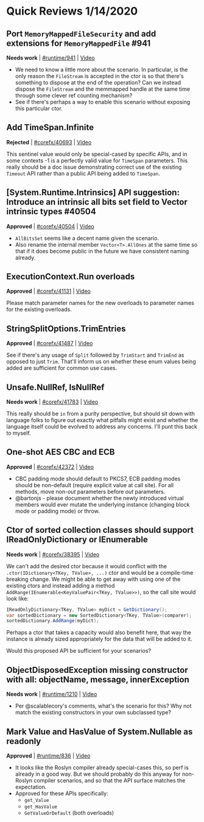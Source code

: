 # Quick Reviews 1/14/2020

## Port `MemoryMappedFileSecurity` and add extensions for `MemoryMappedFile` #941

**Needs work** | [#runtime/941](https://github.com/dotnet/runtime/issues/941#issuecomment-574306474) | [Video](https://www.youtube.com/watch?v=dJLmN6u98Z4&t=0h0m0s)

* We need to know a little more about the scenario. In particular, is the only
  reason the `FileStream` is accepted in the ctor is so that there's something
  to dispose at the end of the operation? Can we instead dispose the
  `FileStream` and the memmapped handle at the same time through some clever ref
  counting mechanism?
* See if there's perhaps a way to enable this scenario without exposing this
  particular ctor.
 
## Add TimeSpan.Infinite

**Rejected** | [#corefx/40693](https://github.com/dotnet/corefx/issues/40693#issuecomment-574308350) | [Video](https://www.youtube.com/watch?v=dJLmN6u98Z4&t=0h0m0s)

This sentinel value would only be special-cased by specific APIs, and in some
contexts -1 is a perfectly valid value for `TimeSpan` parameters. This really
should be a doc issue demonstrating correct use of the existing `Timeout` API
rather than a public API being added to `TimeSpan`.

## [System.Runtime.Intrinsics] API suggestion: Introduce an intrinsic all bits set field to Vector intrinsic types #40504

**Approved** | [#corefx/40504](https://github.com/dotnet/corefx/issues/40504#issuecomment-574310177) | [Video](https://www.youtube.com/watch?v=dJLmN6u98Z4&t=0h0m0s)

* `AllBitsSet` seems like a decent name given the scenario.
* Also rename the internal member `Vector<T>.AllOnes` at the same time so that
  if it does become public in the future we have consistent naming already.
 
## ExecutionContext.Run<TContext> overloads

**Approved** | [#corefx/41131](https://github.com/dotnet/corefx/issues/41131#issuecomment-574312085) | [Video](https://www.youtube.com/watch?v=dJLmN6u98Z4&t=0h0m0s)

Please match parameter names for the new overloads to parameter names for the existing overloads.

## StringSplitOptions.TrimEntries

**Approved** | [#corefx/41487](https://github.com/dotnet/corefx/issues/41487#issuecomment-574317661) | [Video](https://www.youtube.com/watch?v=dJLmN6u98Z4&t=0h0m0s)

See if there's any usage of `Split` followed by `TrimStart` and `TrimEnd` as
opposed to just `Trim`. That'll inform us on whether these enum values being
added are sufficient for common use cases.
 
## Unsafe.NullRef, IsNullRef

**Needs work** | [#corefx/41783](https://github.com/dotnet/corefx/issues/41783#issuecomment-574325067) | [Video](https://www.youtube.com/watch?v=dJLmN6u98Z4&t=0h0m0s)

This really should be `in` from a purity perspective, but should sit down with
language folks to figure out exactly what pitfalls might exist and whether the
language itself could be evolved to address any concerns. I'll punt this back to
myself.
 
## One-shot AES CBC and ECB

**Approved** | [#corefx/42372](https://github.com/dotnet/corefx/issues/42372#issuecomment-574334307) | [Video](https://www.youtube.com/watch?v=dJLmN6u98Z4&t=0h0m0s)

* CBC padding mode should default to PKCS7, ECB padding modes should be
  non-default (require explicit value at call site). For all methods, move
  non-_out_ parameters before _out_ parameters.
* @bartonjs - please document whether the newly introduced virtual members would
  ever mutate the underlying instance (changing block mode or padding mode) or
  throw.
 
## Ctor of sorted collection classes should support IReadOnlyDictionary or IEnumerable

**Needs work** | [#corefx/38395](https://github.com/dotnet/corefx/issues/38395#issuecomment-574338733) | [Video](https://www.youtube.com/watch?v=dJLmN6u98Z4&t=0h0m0s)

We can't add the desired ctor because it would conflict with the
`.ctor(IDictionary<TKey, TValue>, ...)` ctor and would be a compile-time
breaking change. We might be able to get away with using one of the existing
ctors and instead adding a method `AddRange(IEnumerable<KeyValuePair<TKey,
TValue>>)`, so the call site would look like:

```C#
IReadOnlyDictionary<TKey, TValue> myDict = GetDictionary();
var sortedDictionary = new SortedDictionary<TKey, TValue>(comparer);
sortedDictionary.AddRange(myDict);
```

Perhaps a ctor that takes a capacity would also benefit here, that way the
instance is already sized appropriately for the data that will be added to it.

Would this proposed API be sufficient for your scenarios?

## ObjectDisposedException missing constructor with all: objectName, message, innerException

**Needs work** | [#runtime/1210](https://github.com/dotnet/runtime/issues/1210#issuecomment-574342594) | [Video](https://www.youtube.com/watch?v=dJLmN6u98Z4&t=0h0m0s)

* Per @scalablecory's comments, what's the scenario for this? Why not match the
  existing constructors in your own subclassed type?
 
## Mark Value and HasValue of System.Nullable<T> as readonly

**Approved** | [#runtime/836](https://github.com/dotnet/runtime/issues/836#issuecomment-574346202) | [Video](https://www.youtube.com/watch?v=dJLmN6u98Z4&t=0h0m0s)
 
* It looks like the Roslyn compiler already special-cases this, so perf is
  already in a good way. But we should probably do this anyway for non-Roslyn
  compiler scenarios, and so that the API surface matches the expectation.
* Approved for these APIs specifically:
    - `get_Value`
    - `get_HasValue`
    - `GetValueOrDefault` (both overloads)